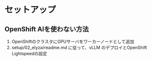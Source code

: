 # セットアップ

## OpenShift AIを使わない方法
1. OpenShiftのクラスタにGPUサーバをワーカーノードとして追加
2. setup/02_elyza/readme.md に従って、vLLM のデプロイとOpenShift Lightspeedの設定

